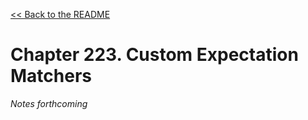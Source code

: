 [&lt;&lt; Back to the README](README.md)

# Chapter 223. Custom Expectation Matchers

*Notes forthcoming*